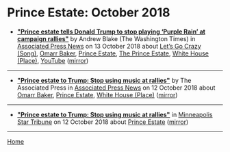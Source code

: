 # Prince Estate: October 2018

 - [**"Prince estate tells Donald Trump to stop playing ‘Purple Rain’ at campaign rallies"**](https://www.apnews.com/c4bbf717114ff1f40a142ae260f5afd1) by Andrew Blake (The Washington Times) in [Associated Press News](https://www.apnews.com/) on 13 October 2018 about [Let’s Go Crazy (Song)](https://bjmdotnet.github.io/pr1nc3/topics/song/let-s-go-crazy/), [Omarr Baker](https://bjmdotnet.github.io/pr1nc3/topics/omarr-baker/), [Prince Estate](https://bjmdotnet.github.io/pr1nc3/topics/prince-estate/), [The Prince Estate](https://bjmdotnet.github.io/pr1nc3/topics/the-prince-estate/), [White House (Place)](https://bjmdotnet.github.io/pr1nc3/topics/place/white-house/), [YouTube](https://bjmdotnet.github.io/pr1nc3/topics/youtube/) ([mirror](https://web.archive.org/web/*/https://www.apnews.com/c4bbf717114ff1f40a142ae260f5afd1))

----

 - [**"Prince estate to Trump: Stop using music at rallies"**](https://www.apnews.com/af0a5a4fc34d48ffb9f29da4c5ef9771) by The Associated Press in [Associated Press News](https://www.apnews.com/) on 12 October 2018 about [Omarr Baker](https://bjmdotnet.github.io/pr1nc3/topics/omarr-baker/), [Prince Estate](https://bjmdotnet.github.io/pr1nc3/topics/prince-estate/), [White House (Place)](https://bjmdotnet.github.io/pr1nc3/topics/place/white-house/) ([mirror](https://web.archive.org/web/*/https://www.apnews.com/af0a5a4fc34d48ffb9f29da4c5ef9771))

----

 - [**"Prince estate to Trump: Stop using music at rallies"**](http://www.startribune.com/prince-estate-to-trump-stop-using-music-at-rallies/497248101/) in [Minneapolis Star Tribune](http://www.startribune.com/) on 12 October 2018 about [Prince Estate](https://bjmdotnet.github.io/pr1nc3/topics/prince-estate/) ([mirror](https://web.archive.org/web/*/http://www.startribune.com/prince-estate-to-trump-stop-using-music-at-rallies/497248101/))

----

[Home](./)
